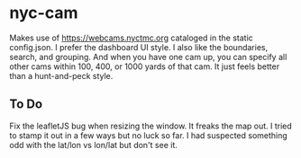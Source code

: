 # nyc-cam

Makes use of https://webcams.nyctmc.org cataloged in the static
config.json. I prefer the dashboard UI style. I also like the
boundaries, search, and grouping. And when you have one cam up, you
can specify all other cams within 100, 400, or 1000 yards of that
cam. It just feels better than a hunt-and-peck style.


## To Do

Fix the leafletJS bug when resizing the window. It freaks the map
out. I tried to stamp it out in a few ways but no luck so far. I had
suspected something odd with the lat/lon vs lon/lat but don't see it.